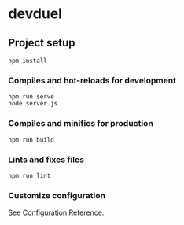 # devduel

## Project setup

```
npm install
```

### Compiles and hot-reloads for development

```
npm run serve
node server.js
```

### Compiles and minifies for production

```
npm run build
```

### Lints and fixes files

```
npm run lint
```

### Customize configuration

See [Configuration Reference](https://cli.vuejs.org/config/).
